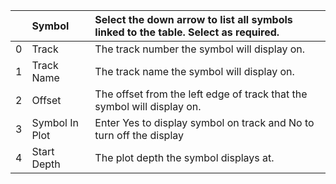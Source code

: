 |    | Symbol         | Select the down arrow to list all symbols linked to the table. Select as required.   |
|---:|:---------------|:-------------------------------------------------------------------------------------|
|  0 | Track          | The track number the symbol will display on.                                         |
|  1 | Track Name     | The track name the symbol will display on.                                           |
|  2 | Offset         | The offset from the left edge of track that the symbol will display on.              |
|  3 | Symbol In Plot | Enter Yes to display symbol on track and No to turn off the display                  |
|  4 | Start Depth    | The plot depth the symbol displays at.                                               |